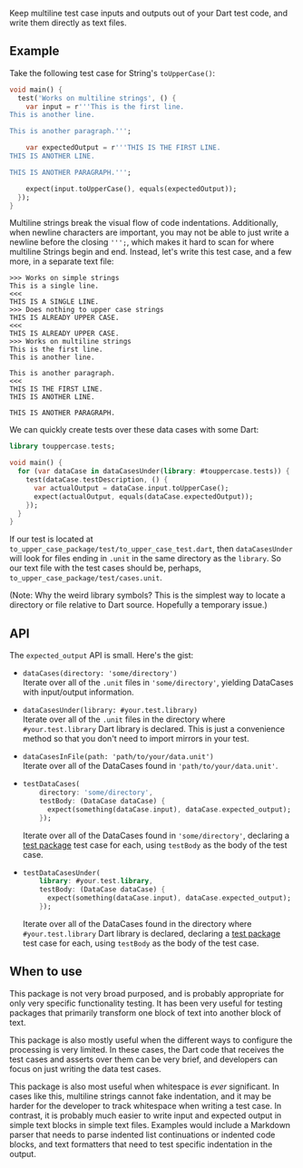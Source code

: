 Keep multiline test case inputs and outputs out of your Dart test code, and
write them directly as text files.

## Example

Take the following test case for String's `toUpperCase()`:

```dart
void main() {
  test('Works on multiline strings', () {
    var input = r'''This is the first line.
This is another line.

This is another paragraph.''';

    var expectedOutput = r'''THIS IS THE FIRST LINE.
THIS IS ANOTHER LINE.

THIS IS ANOTHER PARAGRAPH.''';

    expect(input.toUpperCase(), equals(expectedOutput));
  });
}
```

Multiline strings break the visual flow of code indentations. Additionally, when
newline characters are important, you may not be able to just write a newline
before the closing `''';`, which makes it hard to scan for where multiline
Strings begin and end. Instead, let's write this test case, and a few more, in a
separate text file:

```none
>>> Works on simple strings
This is a single line.
<<<
THIS IS A SINGLE LINE.
>>> Does nothing to upper case strings
THIS IS ALREADY UPPER CASE.
<<<
THIS IS ALREADY UPPER CASE.
>>> Works on multiline strings
This is the first line.
This is another line.

This is another paragraph.
<<<
THIS IS THE FIRST LINE.
THIS IS ANOTHER LINE.

THIS IS ANOTHER PARAGRAPH.
```

We can quickly create tests over these data cases with some Dart:

```dart
library touppercase.tests;

void main() {
  for (var dataCase in dataCasesUnder(library: #touppercase.tests)) {
    test(dataCase.testDescription, () {
      var actualOutput = dataCase.input.toUpperCase();
      expect(actualOutput, equals(dataCase.expectedOutput));
    });
  }
}
```

If our test is located at `to_upper_case_package/test/to_upper_case_test.dart`,
then `dataCasesUnder` will look for files ending in `.unit` in the same
directory as the `library`. So our text file with the test cases should be,
perhaps, `to_upper_case_package/test/cases.unit`.

(Note: Why the weird library symbols? This is the simplest way to locate a
directory or file relative to Dart source. Hopefully a temporary issue.)

## API

The `expected_output` API is small. Here's the gist:

* `dataCases(directory: 'some/directory')` \
  Iterate over all of the `.unit` files in `'some/directory'`, yielding
  DataCases with input/output information.

* `dataCasesUnder(library: #your.test.library)` \
  Iterate over all of the `.unit` files in the directory where
  `#your.test.library` Dart library is declared. This is just a convenience
  method so that you don't need to import mirrors in your test.

* `dataCasesInFile(path: 'path/to/your/data.unit')` \
  Iterate over all of the DataCases found in `'path/to/your/data.unit'`.

* ```dart
  testDataCases(
      directory: 'some/directory',
      testBody: (DataCase dataCase) {
        expect(something(dataCase.input), dataCase.expected_output);
      });
  ```

  Iterate over all of the DataCases found in `'some/directory'`, declaring a
  [test package] test case for each, using `testBody` as the body of the test
  case.

* ```dart
  testDataCasesUnder(
      library: #your.test.library,
      testBody: (DataCase dataCase) {
        expect(something(dataCase.input), dataCase.expected_output);
      });
  ```

  Iterate over all of the DataCases found in the directory where
  `#your.test.library` Dart library is declared, declaring a [test package] test
  case for each, using `testBody` as the body of the test case.

## When to use

This package is not very broad purposed, and is probably appropriate for only
very specific functionality testing. It has been very useful for testing
packages that primarily transform one block of text into another block of text.

This package is also mostly useful when the different ways to configure the
processing is very limited. In these cases, the Dart code that receives the test
cases and asserts over them can be very brief, and developers can focus on just
writing the data test cases.

This package is also most useful when whitespace is _ever_ significant. In cases
like this, multiline strings cannot fake indentation, and it may be harder for
the developer to track whitespace when writing a test case. In contrast, it is
probably much easier to write input and expected output in simple text blocks
in simple text files. Examples would include a Markdown parser that needs to
parse indented list continuations or indented code blocks, and text formatters
that need to test specific indentation in the output.

[test package]: https://pub.dartlang.org/packages/test
